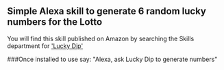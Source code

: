 ## Simple Alexa skill to generate 6 random lucky numbers for the Lotto

You will find this skill published on Amazon by searching the Skills department for ['Lucky Dip'](https://www.amazon.co.uk/s/ref=nb_sb_noss_2?url=search-alias%3Dalexa-skills&field-keywords=lucky+dip) 

###Once installed to use say:
 "Alexa, ask Lucky Dip to generate numbers"